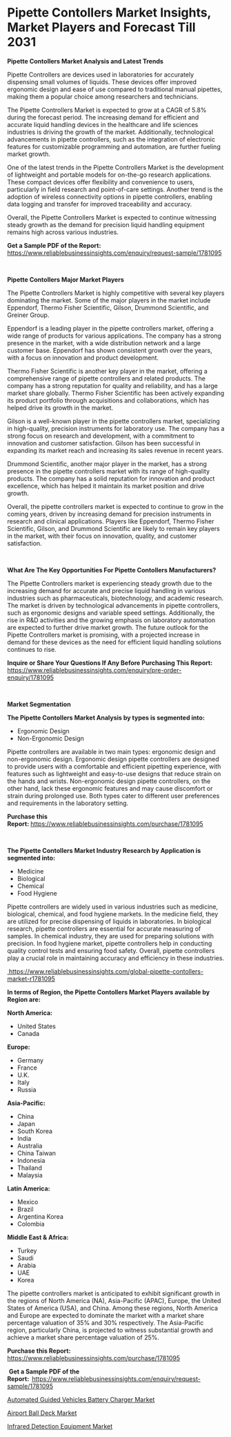 <p><h1>Pipette Contollers Market Insights, Market Players and Forecast Till 2031</h1></p><p><strong>Pipette Contollers Market Analysis and Latest Trends</strong></p>
<p><p>Pipette Controllers are devices used in laboratories for accurately dispensing small volumes of liquids. These devices offer improved ergonomic design and ease of use compared to traditional manual pipettes, making them a popular choice among researchers and technicians.</p><p>The Pipette Controllers Market is expected to grow at a CAGR of 5.8% during the forecast period. The increasing demand for efficient and accurate liquid handling devices in the healthcare and life sciences industries is driving the growth of the market. Additionally, technological advancements in pipette controllers, such as the integration of electronic features for customizable programming and automation, are further fueling market growth.</p><p>One of the latest trends in the Pipette Controllers Market is the development of lightweight and portable models for on-the-go research applications. These compact devices offer flexibility and convenience to users, particularly in field research and point-of-care settings. Another trend is the adoption of wireless connectivity options in pipette controllers, enabling data logging and transfer for improved traceability and accuracy.</p><p>Overall, the Pipette Controllers Market is expected to continue witnessing steady growth as the demand for precision liquid handling equipment remains high across various industries.</p></p>
<p><strong>Get a Sample PDF of the Report:&nbsp;</strong> <a href="https://www.reliablebusinessinsights.com/enquiry/request-sample/1781095">https://www.reliablebusinessinsights.com/enquiry/request-sample/1781095</a></p>
<p>&nbsp;</p>
<p><strong>Pipette Contollers Major Market Players</strong></p>
<p><p>The Pipette Controllers Market is highly competitive with several key players dominating the market. Some of the major players in the market include Eppendorf, Thermo Fisher Scientific, Gilson, Drummond Scientific, and Greiner Group.</p><p>Eppendorf is a leading player in the pipette controllers market, offering a wide range of products for various applications. The company has a strong presence in the market, with a wide distribution network and a large customer base. Eppendorf has shown consistent growth over the years, with a focus on innovation and product development.</p><p>Thermo Fisher Scientific is another key player in the market, offering a comprehensive range of pipette controllers and related products. The company has a strong reputation for quality and reliability, and has a large market share globally. Thermo Fisher Scientific has been actively expanding its product portfolio through acquisitions and collaborations, which has helped drive its growth in the market.</p><p>Gilson is a well-known player in the pipette controllers market, specializing in high-quality, precision instruments for laboratory use. The company has a strong focus on research and development, with a commitment to innovation and customer satisfaction. Gilson has been successful in expanding its market reach and increasing its sales revenue in recent years.</p><p>Drummond Scientific, another major player in the market, has a strong presence in the pipette controllers market with its range of high-quality products. The company has a solid reputation for innovation and product excellence, which has helped it maintain its market position and drive growth.</p><p>Overall, the pipette controllers market is expected to continue to grow in the coming years, driven by increasing demand for precision instruments in research and clinical applications. Players like Eppendorf, Thermo Fisher Scientific, Gilson, and Drummond Scientific are likely to remain key players in the market, with their focus on innovation, quality, and customer satisfaction.</p></p>
<p>&nbsp;</p>
<p><strong>What Are The Key Opportunities For Pipette Contollers Manufacturers?</strong></p>
<p><p>The Pipette Controllers market is experiencing steady growth due to the increasing demand for accurate and precise liquid handling in various industries such as pharmaceuticals, biotechnology, and academic research. The market is driven by technological advancements in pipette controllers, such as ergonomic designs and variable speed settings. Additionally, the rise in R&D activities and the growing emphasis on laboratory automation are expected to further drive market growth. The future outlook for the Pipette Controllers market is promising, with a projected increase in demand for these devices as the need for efficient liquid handling solutions continues to rise.</p></p>
<p><strong>Inquire or Share Your Questions If Any Before Purchasing This Report:</strong> <a href="https://www.reliablebusinessinsights.com/enquiry/pre-order-enquiry/1781095">https://www.reliablebusinessinsights.com/enquiry/pre-order-enquiry/1781095</a></p>
<p>&nbsp;</p>
<p><strong>Market Segmentation</strong></p>
<p><strong>The Pipette Contollers Market Analysis by types is segmented into:</strong></p>
<p><ul><li>Ergonomic Design</li><li>Non-Ergonomic Design</li></ul></p>
<p><p>Pipette controllers are available in two main types: ergonomic design and non-ergonomic design. Ergonomic design pipette controllers are designed to provide users with a comfortable and efficient pipetting experience, with features such as lightweight and easy-to-use designs that reduce strain on the hands and wrists. Non-ergonomic design pipette controllers, on the other hand, lack these ergonomic features and may cause discomfort or strain during prolonged use. Both types cater to different user preferences and requirements in the laboratory setting.</p></p>
<p><strong>Purchase this Report:&nbsp;</strong><a href="https://www.reliablebusinessinsights.com/purchase/1781095">https://www.reliablebusinessinsights.com/purchase/1781095</a></p>
<p>&nbsp;</p>
<p><strong>The Pipette Contollers Market Industry Research by Application is segmented into:</strong></p>
<p><ul><li>Medicine</li><li>Biological</li><li>Chemical</li><li>Food Hygiene</li></ul></p>
<p><p>Pipette controllers are widely used in various industries such as medicine, biological, chemical, and food hygiene markets. In the medicine field, they are utilized for precise dispensing of liquids in laboratories. In biological research, pipette controllers are essential for accurate measuring of samples. In chemical industry, they are used for preparing solutions with precision. In food hygiene market, pipette controllers help in conducting quality control tests and ensuring food safety. Overall, pipette controllers play a crucial role in maintaining accuracy and efficiency in these industries.</p></p>
<p><a href="https://www.reliablebusinessinsights.com/global-pipette-contollers-market-r1781095">&nbsp;https://www.reliablebusinessinsights.com/global-pipette-contollers-market-r1781095</a></p>
<p><strong>In terms of Region, the Pipette Contollers Market Players available by Region are:</strong></p>
<p>
    <p> <strong> North America: </strong>
        <ul>
            <li>United States</li>
            <li>Canada</li>
        </ul>
        </p> 
    <p> <strong> Europe: </strong>
        <ul>
            <li>Germany</li>
            <li>France</li>
            <li>U.K.</li>
            <li>Italy</li>
            <li>Russia</li>
        </ul>
        </p> 
    <p> <strong> Asia-Pacific: </strong>
        <ul>
            <li>China</li>
            <li>Japan</li>
            <li>South Korea</li>
            <li>India</li>
            <li>Australia</li>
            <li>China Taiwan</li>
            <li>Indonesia</li>
            <li>Thailand</li>
            <li>Malaysia</li>
        </ul>
        </p> 
    <p> <strong> Latin America: </strong>
        <ul>
            <li>Mexico</li>
            <li>Brazil</li>
            <li>Argentina Korea</li>
            <li>Colombia</li>
        </ul>
        </p> 
    <p> <strong> Middle East & Africa: </strong>
        <ul>
            <li>Turkey</li>
            <li>Saudi</li>
            <li>Arabia</li>
            <li>UAE</li>
            <li>Korea</li>
        </ul>
    </p>
    </p>
<p><p>The pipette controllers market is anticipated to exhibit significant growth in the regions of North America (NA), Asia-Pacific (APAC), Europe, the United States of America (USA), and China. Among these regions, North America and Europe are expected to dominate the market with a market share percentage valuation of 35% and 30% respectively. The Asia-Pacific region, particularly China, is projected to witness substantial growth and achieve a market share percentage valuation of 25%.</p></p>
<p><strong>Purchase this Report: </strong><a href="https://www.reliablebusinessinsights.com/purchase/1781095">https://www.reliablebusinessinsights.com/purchase/1781095</a></p>
<p>&nbsp;<strong>Get a Sample PDF of the Report:&nbsp;&nbsp;</strong><a href="https://www.reliablebusinessinsights.com/enquiry/request-sample/1781095">https://www.reliablebusinessinsights.com/enquiry/request-sample/1781095</a></p>
<p><strong></strong></p>
<p><p><a href="https://medium.com/@scottroberts2661/automated-guided-vehicles-battery-charger-market-size-share-analysis-growth-trends-forecasts-ff91c0395426">Automated Guided Vehicles Battery Charger Market</a></p><p><a href="https://medium.com/@amyjacobi/airport-ball-deck-market-market-segmentation-geographical-regions-and-market-forcast-till-2031-b6de48558adb">Airport Ball Deck Market</a></p><p><a href="https://medium.com/@clairhane1992/global-infrared-detection-equipment-market-is-projected-to-grow-at-a-cagr-of-8-1-2068af5a765b">Infrared Detection Equipment Market</a></p></p>